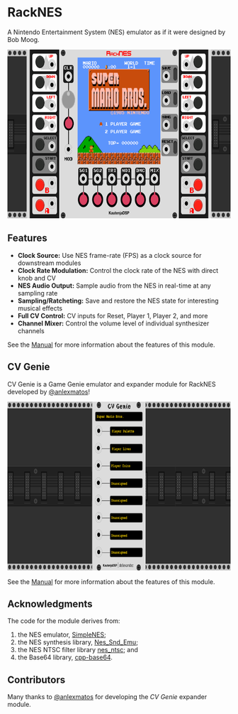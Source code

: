 # RackNES

A Nintendo Entertainment System (NES) emulator as if it were designed by Bob Moog.

<p align="center">
<img alt="RackNES" src="manual/RackNES/img/Plugin.svg" height="380px">
</p>

## Features

-   **Clock Source:** Use NES frame-rate (FPS) as a clock source for downstream
    modules
-   **Clock Rate Modulation:** Control the clock rate of the NES with direct
    knob and CV
-   **NES Audio Output:** Sample audio from the NES in real-time at any
    sampling rate
-   **Sampling/Ratcheting:** Save and restore the NES state for interesting
    musical effects
-   **Full CV Control:** CV inputs for Reset, Player 1, Player 2, and more
-   **Channel Mixer:** Control the volume level of individual synthesizer
    channels

See the [Manual][RackNES] for more information about the features of this
module.

[RackNES]: https://github.com/Kautenja/RackNES/releases/latest/download/RackNES.pdf

## CV Genie

CV Genie is a Game Genie emulator and expander module for RackNES developed by
[@anlexmatos][anlexmatos]!

<p align="center">
<img alt="CVGenie" src="manual/CVGenie/img/Plugin.svg" height="380px">
</p>

See the [Manual][CVGenie] for more information about the features of this
module.

[CVGenie]: https://github.com/Kautenja/RackNES/releases/latest/download/CVGenie.pdf

## Acknowledgments

The code for the module derives from:

1.  the NES emulator, [SimpleNES][SimpleNES];
2.  the NES synthesis library, [Nes_Snd_Emu][Nes_Snd_Emu];
3.  the NES NTSC filter library [nes_ntsc][nes_ntsc]; and
3.  the Base64 library, [cpp-base64][cpp-base64].

[SimpleNES]: https://github.com/amhndu/SimpleNES
[Nes_Snd_Emu]: https://www.slack.net/~ant/libs/audio.html#Nes_Snd_Emu
[nes_ntsc]: http://slack.net/~ant/libs/ntsc.html#nes_ntsc
[cpp-base64]: https://github.com/ReneNyffenegger/cpp-base64

## Contributors

Many thanks to [@anlexmatos][anlexmatos] for developing the _CV Genie_ expander
module.

[anlexmatos]: https://github.com/anlexmatos
